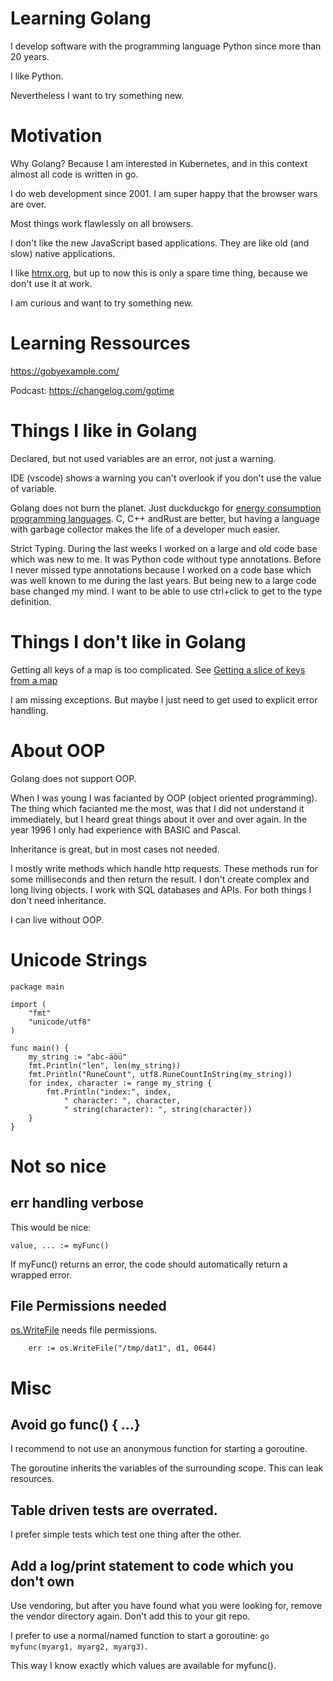 # Learning Golang

I develop software with the programming language Python since more than 20 years.

I like Python.

Nevertheless I want to try something new.

# Motivation

Why Golang? Because I am interested in Kubernetes, and in this context almost
all code is written in go.

I do web development since 2001. I am super happy that the browser wars are over.

Most things work flawlessly on all browsers.

I don't like the new JavaScript based applications. They are like old (and slow) native applications.

I like [htmx.org](//htmx.org), but up to now this is only a spare time thing, because we don't use it at work.

I am curious and want to try something new.

# Learning Ressources

https://gobyexample.com/

Podcast: https://changelog.com/gotime


# Things I like in Golang

Declared, but not used variables are an error, not just a warning.

IDE (vscode) shows a warning you can't overlook if you don't use the value of variable.

Golang does not burn the planet. Just duckduckgo for [energy consumption programming languages](https://duckduckgo.com/?q=energy+consumption+programming+languages). C, C++ andRust are better, but having a language with garbage collector makes
the life of a developer much easier.

Strict Typing. During the last weeks I worked on a large and old code base which was new to me. It was Python code without type annotations. Before I never missed type annotations because I worked on a code base which was well known to me during the last years. But being new to a large code base
changed my mind. I want to be able to use ctrl+click to get to the type definition.

# Things I don't like in Golang

Getting all keys of a map is too complicated. See [Getting a slice of keys from a map](https://stackoverflow.com/questions/21362950/getting-a-slice-of-keys-from-a-map)

I am missing exceptions. But maybe I just need to get used to explicit error handling.

# About OOP

Golang does not support OOP.

When I was young I was facianted by OOP (object oriented programming). The thing
which facianted me the most, was that I did not understand it immediately, but I heard
great things about it over and over again. In the year 1996 I only had experience with
BASIC and Pascal.

Inheritance is great, but in most cases not needed.

I mostly write methods which handle http requests. These methods run for some milliseconds and then
return the result. I don't create complex and long living objects. I work with SQL databases and APIs. 
For both things I don't need inheritance.

I can live without OOP.



# Unicode Strings

```
package main

import (
	"fmt"
	"unicode/utf8"
)

func main() {
	my_string := "abc-äöü"
	fmt.Println("len", len(my_string))
	fmt.Println("RuneCount", utf8.RuneCountInString(my_string))
	for index, character := range my_string {
		fmt.Println("index:", index, 
			" character: ", character,
			" string(character): ", string(character))
	}
}
```

# Not so nice

## err handling verbose

This would be nice:

```
value, ... := myFunc()
```

If myFunc() returns an error, the code should automatically return a wrapped error.


## File Permissions needed

[os.WriteFile](https://pkg.go.dev/os#WriteFile) needs file permissions.

```
    err := os.WriteFile("/tmp/dat1", d1, 0644)
```




# Misc

## Avoid go func() { ...}

I recommend to not use an anonymous function for starting a goroutine.

The goroutine inherits the variables of the surrounding scope. This can leak resources.

## Table driven tests are overrated.

I prefer simple tests which test one thing after the other.


## Add a log/print statement to code which you don't own

Use vendoring, but after you have found what you were looking for, remove the vendor directory again. Don't add this to your git repo.


I prefer to use a normal/named function to start a goroutine: `go myfunc(myarg1, myarg2, myarg3)`.

This way I know exactly which values are available for myfunc().


